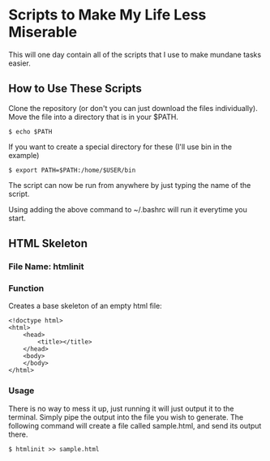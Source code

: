 # Scripts to Make My Life Less Miserable

This will one day contain all of the scripts that I use to make mundane tasks easier.

## How to Use These Scripts

Clone the repository (or don't you can just download the files individually).
Move the file into a directory that is in your $PATH.
```
$ echo $PATH
```
If you want to create a special directory for these (I'll use bin in the example)
```
$ export PATH=$PATH:/home/$USER/bin
```
The script can now be run from anywhere by just typing the name of the script.

Using adding the above command to ~/.bashrc will run it everytime you start.

## HTML Skeleton

### File Name: htmlinit

### Function

Creates a base skeleton of an empty html file:
```
<!doctype html>
<html>
	<head>
		<title></title>
	</head>
	<body>
	</body>
</html>
```

### Usage
There is no way to mess it up, just running it will just output it to the terminal.
Simply pipe the output into the file you wish to generate.
The following command will create a file called sample.html, and send its output there.
```
$ htmlinit >> sample.html
```
